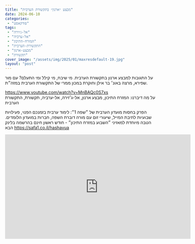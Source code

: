 ```yaml
---
title: "מבצע ״ארנון״ בתקשורת הערבית"
date: 2024-06-10
categories: 
 - "פודקאסט"
tags: 
 - "אל-ג׳זירה"
 - "אל-ערביה"
 - "המזרח-התיכון"
 - "התקשורת-הערבית"
 - "מבצע-ארנון"
 - "תקשורת"
cover_image: "/assets/img/2025/01/maxresdefault-19.jpg"
layout: "post"
---
```


על התגובות למבצע ארנון בתקשורת הערבית. מי שיבח, מי קילל ומי התעלם? עם מור שפירא, מרצה באונ׳ בר אילן וחוקרת במכון ממרי של התקשורת הערבית במזה״ת.

<https://www.youtube.com/watch?v=MnBAQc0S7xs>  
על מה דיברנו: המזרח התיכון, מבצע ארנון, אל-ג׳זירה, אל-ערביה, תקשורת, התקשורת הערבית

הפרק בחסות מועדון הערבית של ״שפה 1״: לימוד ערבית בזמנכם הפנוי, פעילויות שבועיות לתיבת המייל, שיעורי זום עם מורה דוברת השפה, חברות במועדון הלומדים. הטבה מיוחדת למאזיני ״השבוע במזרח התיכון״ - חודש ראשון חינם בהרשמה בלינק הבא <https://safa1.co.il/hashavua>

<iframe width="610" height="343" src="https://www.youtube.com/embed/MnBAQc0S7xs" frameborder="0" allow="accelerometer; autoplay; clipboard-write; encrypted-media; gyroscope; picture-in-picture; web-share" referrerpolicy="strict-origin-when-cross-origin" allowfullscreen></iframe>

